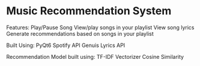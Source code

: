 # Music Recommendation System

Features:
  Play/Pause Song
  View/play songs in your playlist
  View song lyrics
  Generate recommendations based on songs in your playlist
  
Built Using:
  PyQt6
  Spotify API
  Genuis Lyrics API
  
Recommendation Model built using:
  TF-IDF Vectorizer
  Cosine Similarity
  
